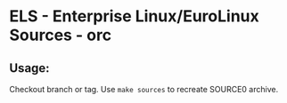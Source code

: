 # ELS - Enterprise Linux/EuroLinux Sources - orc
 
## Usage:
  Checkout branch or tag. Use `make sources` to recreate  SOURCE0 archive.
